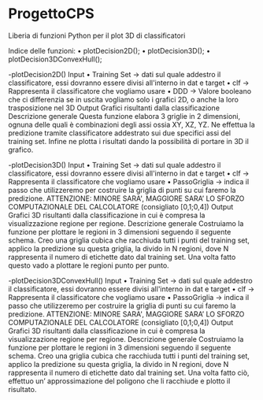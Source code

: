 # ProgettoCPS

Liberia di funzioni Python per il plot 3D di classificatori

Indice delle funzioni:
•	plotDecision2D();
•	plotDecision3D();
•	plotDecision3DConvexHull();

-plotDecision2D()
Input 
•	Training Set -> dati sul quale addestro il classificatore, essi dovranno essere divisi all'interno in dat e target
•	clf -> Rappresenta il classificatore che vogliamo usare
•	DDD -> Valore booleano che ci differenzia se in uscita vogliamo solo i grafici 2D, o anche la loro trasposizione nel 3D
Output 
Grafici risultanti dalla classificazione
Descrizione generale
Questa funzione elabora 3 griglie in 2 dimensioni, ognuna delle quali è combinazioni degli assi ossia XY, XZ, YZ. Ne effettua la predizione tramite classificatore addestrato sui due specifici assi del training set. Infine ne plotta i risultati dando la possibilità di portare in 3D il grafico.

-plotDecision3D()
Input 
•	Training Set -> dati sul quale addestro il classificatore, essi dovranno essere divisi all'interno in dat e target
•	clf -> Rappresenta il classificatore che vogliamo usare
•	PassoGriglia -> indica il passo che utilizzeremo per costruire la griglia di punti su cui faremo la predizione. ATTENZIONE: MINORE SARA', MAGGIORE SARA’ LO SFORZO COMPUTAZIONALE DEL CALCOLATORE (consigliato [0,1;0,4])
Output 
Grafici 3D risultanti dalla classificazione in cui è compresa la visualizzazione regione per regione.
Descrizione generale
Costruiamo la funzione per plottare le regioni in 3 dimensioni seguendo il seguente schema. Creo una griglia cubica che racchiuda tutti i punti del training set, applico la predizione su questa griglia, la divido in N regioni, dove N rappresenta il numero di etichette dato dal training set. Una volta fatto questo vado a plottare le regioni punto per punto.

-plotDecision3DConvexHull()
Input 
•	Training Set -> dati sul quale addestro il classificatore, essi dovranno essere divisi all'interno in dat e target
•	clf -> Rappresenta il classificatore che vogliamo usare
•	PassoGriglia -> indica il passo che utilizzeremo per costruire la griglia di punti su cui faremo la predizione. ATTENZIONE: MINORE SARA', MAGGIORE SARA’ LO SFORZO COMPUTAZIONALE DEL CALCOLATORE (consigliato [0,1;0,4])
Output 
Grafici 3D risultanti dalla classificazione in cui è compresa la visualizzazione regione per regione.
Descrizione generale
Costruiamo la funzione per plottare le regioni in 3 dimensioni seguendo il seguente schema. Creo una griglia cubica che racchiuda tutti i punti del training set, applico la predizione su questa griglia, la divido in N regioni, dove N rappresenta il numero di etichette dato dal training set. Una volta fatto ciò, effettuo un’ approssimazione del poligono che li racchiude e plotto il risultato.
